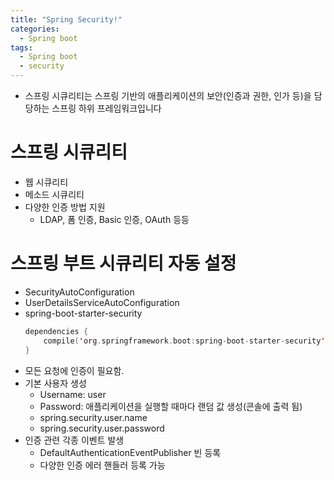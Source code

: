 ```yaml
---
title: "Spring Security!"
categories:
  - Spring boot
tags:
  - Spring boot
  - security 
---
```

- 스프링 시큐리티는 스프링 기반의 애플리케이션의 보안(인증과 권한, 인가 등)을 담당하는 스프링 하위 프레임워크입니다

# 스프링 시큐리티
- 웹 시큐리티
- 메소드 시큐리티
- 다양한 인증 방법 지원
  - LDAP, 폼 인증, Basic 인증, OAuth 등등

# 스프링 부트 시큐리티 자동 설정
- SecurityAutoConfiguration
- UserDetailsServiceAutoConfiguration
- spring-boot-starter-security
    ```kotlin
    dependencies {
        compile('org.springframework.boot:spring-boot-starter-security')
    }
    ```
- 모든 요청에 인증이 필요함.
- 기본 사용자 생성
    - Username: user
    - Password: 애플리케이션을 실행할 때마다 랜덤 값 생성(콘솔에 출력 됨)
    - spring.security.user.name
    - spring.security.user.password
- 인증 관련 각종 이벤트 발생
    - DefaultAuthenticationEventPublisher 빈 등록
    - 다양한 인증 에러 핸들러 등록 가능







